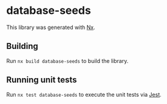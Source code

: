 # database-seeds

This library was generated with [Nx](https://nx.dev).

## Building

Run `nx build database-seeds` to build the library.

## Running unit tests

Run `nx test database-seeds` to execute the unit tests via [Jest](https://jestjs.io).
